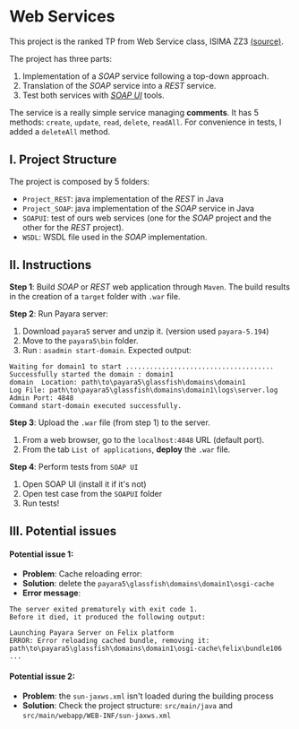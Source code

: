 # Web Services

This project is the ranked TP from Web Service class, ISIMA ZZ3 [(source)](http://olivier.coupelon.net/t/cours-webservices).   

The project has three parts:
  1. Implementation of a *SOAP* service following a top-down approach.
  2. Translation of the *SOAP* service into a *REST* service.
  3. Test both services with [*SOAP UI*](https://www.soapui.org/) tools. 

The service is a really simple service managing **comments**. It has 5 methods: `create`, `update`, `read`, `delete`, `readAll`. For convenience in tests, I added a `deleteAll` method. 

## I. Project Structure
 The project is composed by 5 folders:
 - `Project_REST`: java implementation of the *REST* in Java
 - `Project_SOAP`: java implementation of the *SOAP* service in Java
 - `SOAPUI`: test of ours web services (one for the *SOAP* project and the other for the *REST* project).
 - `WSDL`: WSDL file used in the *SOAP* implementation.


## II. Instructions
   
**Step 1**: Build *SOAP* or *REST* web application through `Maven`. The build results in the creation of a `target` folder with `.war` file.

**Step 2**: Run Payara server:
  1. Download `payara5` server and unzip it. (version used `payara-5.194`)
  2. Move to the `payara5\bin` folder.
  3. Run : `asadmin start-domain`. Expected output:
  ```
  Waiting for domain1 to start .....................................
  Successfully started the domain : domain1
  domain  Location: path\to\payara5\glassfish\domains\domain1
  Log File: path\to\payara5\glassfish\domains\domain1\logs\server.log
  Admin Port: 4848
  Command start-domain executed successfully.
  ```

**Step 3**: Upload the `.war` file (from step 1) to the server. 
  1. From a web browser, go to the `localhost:4848` URL (default port). 
  2. From the tab `List of applications`, **deploy** the `.war` file. 

**Step 4**: Perform tests from `SOAP UI`
  1. Open SOAP UI (install it if it's not)
  2. Open test case from the `SOAPUI` folder 
  3. Run tests!


## III. Potential issues

  #### Potential issue 1:
  - **Problem**: Cache reloading error:
   - **Solution**: delete the `payara5\glassfish\domains\domain1\osgi-cache`
   - **Error message**:
  ```
  The server exited prematurely with exit code 1.
  Before it died, it produced the following output:
  
  Launching Payara Server on Felix platform
  ERROR: Error reloading cached bundle, removing it: path\to\payara5\glassfish\domains\domain1\osgi-cache\felix\bundle106
  ...
  ```
  
  #### Potential issue 2:
  - **Problem**: the `sun-jaxws.xml` isn't loaded during the building process
  - **Solution**: Check the project structure: `src/main/java` and `src/main/webapp/WEB-INF/sun-jaxws.xml`
   
  
  
    